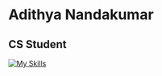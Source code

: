 # Adithya Nandakumar

## CS Student


[![My Skills](https://skillicons.dev/icons?i=java,html,css)](https://skillicons.dev)



